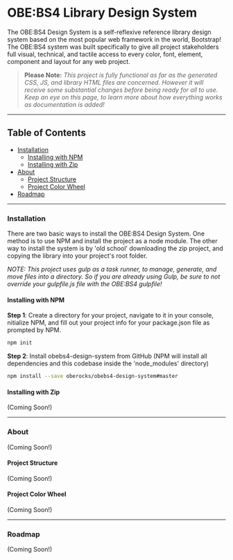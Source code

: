 # OBE:BS4 Library Design System

The OBE:BS4 Design System is a self-reflexive reference library design system based on the most popular web framework in the world, Bootstrap! The OBE:BS4 system was built specifically to give all project stakeholders full visual, technical, and tactile access to every color, font, element, component and layout for any web project.

> **Please Note:** *This project is fully functional as far as the generated CSS, JS, and library HTML files are concerned. However it will receive some substantial changes before being ready for all to use. Keep an eye on this page, to learn more about how everything works as documentation is added!*

---

## Table of Contents

* [Installation](#installation)
    * [Installing with NPM](#installing-with-npm)
    * [Installing with Zip](#installing-with-zip)
* [About](#about)
    * [Project Structure](#project-structure)
    * [Project Color Wheel](#project-color-wheel)
* [Roadmap](#roadmap)

---

### Installation

There are two basic ways to install the OBE:BS4 Design System. One method is to use NPM and install the project as a node module. The other way to install the system is by 'old school' downloading the zip project, and copying the library into your project's root folder.

*NOTE: This project uses gulp as a task runner, to manage, generate, and move files into a directory. So if you are already using Gulp, be sure to not override your gulpfile.js file with the OBE:BS4 gulpfile!*

#### Installing with NPM

**Step 1**: Create a directory for your project, navigate to it in your console, nitialize NPM, and fill out your project info for your package.json file as prompted by NPM.
```bash
npm init
```

**Step 2**: Install obebs4-design-system from GitHub (NPM will install all dependencies and this codebase inside the 'node_modules' directory)
```bash
npm install --save oberocks/obebs4-design-system#master
```

<!---
**Step 3**: Use the following series of command line scripts to move the starting library files into your working directory
```bash
npm run create-obebs4-directories
```
-->

#### Installing with Zip

(Coming Soon!)

---

### About

(Coming Soon!)

#### Project Structure

(Coming Soon!)

#### Project Color Wheel

(Coming Soon!)

---

### Roadmap

(Coming Soon!)